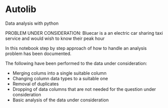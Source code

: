 # Autolib
Data analysis with python

PROBLEM UNDER CONSIDERATION: Bluecar is a an electric car sharing taxi service and would wish to know their peak hour

In this notebook step by step approach of how to handle an analysis problem has been documented.

The following have been performed to the data under consideration:
  - Merging colums into a single suitable column
  - Changing column data types to a suitable one
  - Removal of duplicates
  - Dropping of data columns that are not needed for the question under consideration
  - Basic analysis of the data under consideration
